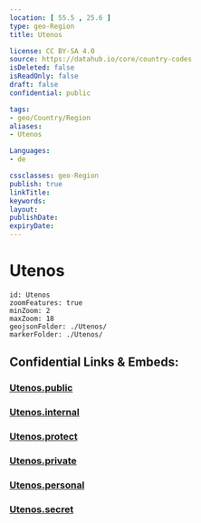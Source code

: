 ```yaml
---
location: [ 55.5 , 25.6 ] 
type: geo-Region
title: Utenos

license: CC BY-SA 4.0
source: https://datahub.io/core/country-codes
isDeleted: false
isReadOnly: false
draft: false
confidential: public

tags:
- geo/Country/Region
aliases:
- Utenos

Languages:
- de

cssclasses: geo-Region
publish: true
linkTitle: 
keywords: 
layout: 
publishDate: 
expiryDate: 
---
```


# Utenos

```leaflet
id: Utenos
zoomFeatures: true 
minZoom: 2 
maxZoom: 18
geojsonFolder: ./Utenos/
markerFolder: ./Utenos/
```


## Confidential Links & Embeds: 

### [Utenos.public](/_public/\Earth\Continent\Europe\Europe~North\Lithuania\Counties~LithuaniaUtenos.public.md) 

### [Utenos.internal](/_internal/\Earth\Continent\Europe\Europe~North\Lithuania\Counties~LithuaniaUtenos.internal.md) 

### [Utenos.protect](/_protect/\Earth\Continent\Europe\Europe~North\Lithuania\Counties~LithuaniaUtenos.protect.md) 

### [Utenos.private](/_private/\Earth\Continent\Europe\Europe~North\Lithuania\Counties~LithuaniaUtenos.private.md) 

### [Utenos.personal](/_personal/\Earth\Continent\Europe\Europe~North\Lithuania\Counties~LithuaniaUtenos.personal.md) 

### [Utenos.secret](/_secret/\Earth\Continent\Europe\Europe~North\Lithuania\Counties~LithuaniaUtenos.secret.md)

